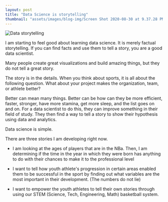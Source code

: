 ```yaml
---
layout: post
title: "Data Science is storytelling"
thumbnail: "assets/images/blog-img/Screen Shot 2020-08-30 at 9.37.28 PM.webp"
---
```


![Data storytelling]({{site.url}}{{site.baseurl}}/assets/images/blog-img/data_story3_sq-1.webp?raw=true)

I am starting to feel good about learning data science. It is merely factual storytelling. If you can find facts and use them to tell a story, you are a good data scientist.

Many people create great visualizations and build amazing things, but they do not tell a great story.

The story is in the details. When you think about sports, it is all about the following question. What about your project makes the organization, team, or athlete better?

Better can mean many things. Better can be how can they be more efficient, faster, stronger, have more stamina, get more sleep, and the list goes on and on. For a data scientist to do this, they can improve something in their field of study. They then find a way to tell a story to show their hypothesis using data and analytics.

Data science is simple.

There are three stories I am developing right now.

- I am looking at the ages of players that are in the NBa. Then, I am determining if the time in the year in which they were born has anything to do with their chances to make it to the professional level

- I want to tell how youth athlete's progression in certain areas enabled them to be successful in the sport by finding out what variables are the most important in their development. (The numbers do not lie)

- I want to empower the youth athletes to tell their own stories through using our STEM (Science, Tech, Engineering, Math) basketball system.
